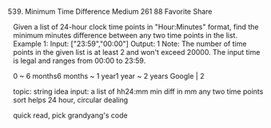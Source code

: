539. Minimum Time Difference
Medium 261 88 Favorite Share

Given a list of 24-hour clock time points in "Hour:Minutes" format, find the minimum minutes difference between any two time points in the list.
Example 1:
Input: ["23:59","00:00"]
Output: 1
Note:
The number of time points in the given list is at least 2 and won't exceed 20000.
The input time is legal and ranges from 00:00 to 23:59.

0 ~ 6 months6 months ~ 1 year1 year ~ 2 years
Google | 2

topic: string
idea
input: a list of hh24:mm 
   min diff in mm any two time points
sort helps
24 hour, circular dealing

quick read, pick grandyang's code
